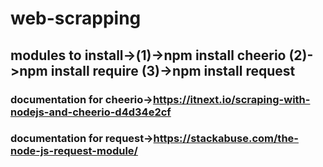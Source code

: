 # web-scrapping

## modules to install->(1)->npm install cheerio (2)->npm install require (3)->npm install request

### documentation for cheerio->https://itnext.io/scraping-with-nodejs-and-cheerio-d4d34e2cf

### documentation for request->https://stackabuse.com/the-node-js-request-module/
                          
